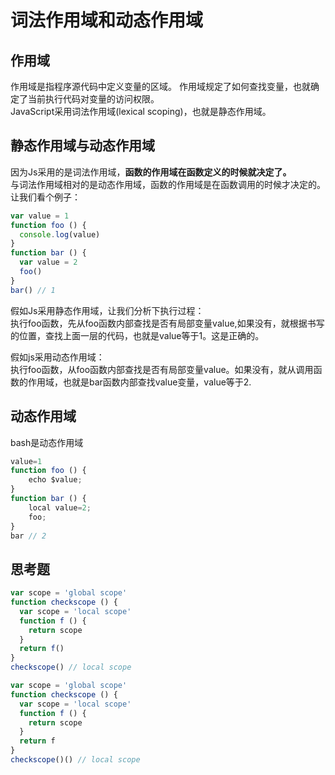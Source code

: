 # 词法作用域和动态作用域
## 作用域
作用域是指程序源代码中定义变量的区域。
作用域规定了如何查找变量，也就确定了当前执行代码对变量的访问权限。  
JavaScript采用词法作用域(lexical scoping)，也就是静态作用域。  
## 静态作用域与动态作用域
因为Js采用的是词法作用域，**函数的作用域在函数定义的时候就决定了。**  
与词法作用域相对的是动态作用域，函数的作用域是在函数调用的时候才决定的。  
让我们看个例子：
```js
var value = 1
function foo () {
  console.log(value)
}
function bar () {
  var value = 2
  foo()
}
bar() // 1
```
假如Js采用静态作用域，让我们分析下执行过程：  
执行foo函数，先从foo函数内部查找是否有局部变量value,如果没有，就根据书写的位置，查找上面一层的代码，也就是value等于1。这是正确的。  

假如js采用动态作用域：  
执行foo函数，从foo函数内部查找是否有局部变量value。如果没有，就从调用函数的作用域，也就是bar函数内部查找value变量，value等于2.
## 动态作用域
bash是动态作用域  
```js
value=1
function foo () {
	echo $value;
}
function bar () {
	local value=2;
	foo;
}
bar // 2
```
## 思考题
```js
var scope = 'global scope'
function checkscope () {
  var scope = 'local scope'
  function f () {
    return scope
  }
  return f()
}
checkscope() // local scope

var scope = 'global scope'
function checkscope () {
  var scope = 'local scope'
  function f () {
    return scope
  }
  return f
}
checkscope()() // local scope
```

